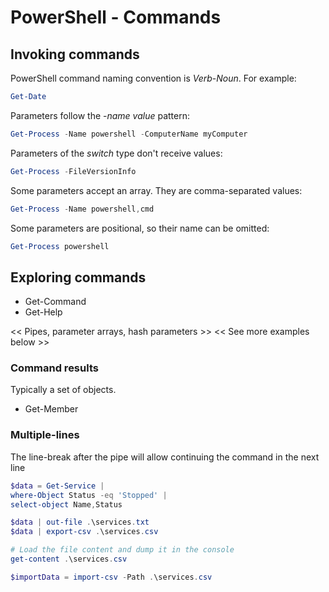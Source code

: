 # PowerShell - Commands

## Invoking commands

PowerShell command naming convention is _Verb_-_Noun_. For example:

``` PowerShell
Get-Date
``` 

Parameters follow the -_name_ _value_ pattern:

``` PowerShell
Get-Process -Name powershell -ComputerName myComputer
``` 

Parameters of the _switch_ type don't receive values:

``` PowerShell
Get-Process -FileVersionInfo
``` 

Some parameters accept an array. They are comma-separated values:

``` PowerShell
Get-Process -Name powershell,cmd
``` 

Some parameters are positional, so their name can be omitted:

``` PowerShell
Get-Process powershell
``` 

## Exploring commands

* Get-Command
* Get-Help



<< Pipes, parameter arrays, hash parameters >>
<< See more examples below >>

### Command results

Typically a set of objects.

* Get-Member

### Multiple-lines

The line-break after the pipe will allow continuing the command in the next line

``` PowerShell
$data = Get-Service |
where-Object Status -eq 'Stopped' |
select-object Name,Status

$data | out-file .\services.txt
$data | export-csv .\services.csv

# Load the file content and dump it in the console
get-content .\services.csv

$importData = import-csv -Path .\services.csv

```

